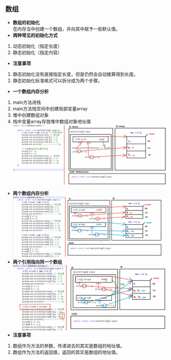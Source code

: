 ## 数组
- **数组的初始化**  
在内存当中创建一个数组，并向其中赋予一些默认值。
- **两种常见的初始化方式**
1. 动态初始化（指定长度）
2. 静态初始化（指定内容）
- **注意事项**
1. 静态初始化没有直接指定长度，但是仍然会自动推算得到长度。
2. 静态初始化标准格式可以拆分成为两个步骤。
- **一个数组内存分析**
1. main方法进栈
2. main方法栈空间中创建局部变量array
3. 堆中创建数组对象
4. 栈中变量array存放堆中数组对象地址值
![](./Pics/数组1.png)
- **两个数组内存分析**
![](./Pics/数组2.png)
- **两个引用指向同一个数组**
![](./Pics/数组3.png)
- **注意事项**
1. 数组作为方法的参数，传递进去的其实是数组的地址值。
2. 数组作为方法的返回值，返回的其实是数组的地址值。
